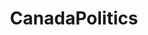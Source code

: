 ---
title: CanadaPolitics
crosslinks:
- canada
- autotldr
- vancouver
- metacanada
- The_Donald
- badeconomics
- onguardforthee
- Economics
- AskHistorians
- science
- worldnews
- neoliberal
- Quebec
- toronto
- ndp
- OutOfTheLoop
- socialism
- halifax
- Drama
- pics
---